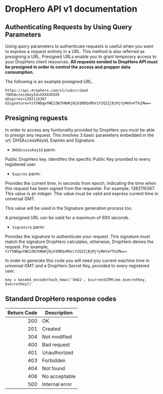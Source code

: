DropHero API v1 documentation
=============================


Authenticating Requests by Using Query Parameters
-------------------------------------------------

Using query parameters to authenticate requests is useful when you want to express a request entirely in a URL. This method is also referred as presigning a URL. Presigned URLs enable you to grant temporary access to your DropHero client resources. **All requests sended to DropHero API must be presigned in order to control the access and propper data consumption.**

The following is an example presigned URL. 

```
https://api.drophero.com/v1/subscribed
?DHSAccessKeyId=XXXXXXXXX
&Expires=1382116367
&Signature=YzY5NDgwYWE2ZWJhNmRjNjU1MDQxMGViY2Q2ZjBjMjYyMmYwYTk2Mw==
```

Presigning reguests
--------------------

In order to access any funtionality provided by DropHero you must be able to presign any request. This involves 3 basic parameters embedded in the url: DHSAccessKeyId, Expires and Signature.

- <code>DHSAccessKeyId</code> parm:

Public DropHero key. Identifies the specific Public Key provided to every registered user.

- <code>Expires</code> parm:

Provides the current time, in seconds from epoch, indicating the time when this request has been signed from the requester. For example, 1382116367. This value is an integer. This value must be valid and express current time in universal GMT. 

This value will be used in the Signature generation process too.

A presigned URL can be valid for a maximum of 600 seconds.

- <code>Signature</code> parm:

Provides the signature to authenticate your request. This signature must match the signature DropHero calculates, otherwise, DropHero denies the request. For example, <code>YzY5NDgwYWE2ZWJhNmRjNjU1MDQxMGViY2Q2ZjBjMjYyMmYwYTk2Mw==</code>

In order to generate this code you will need you current machine time in universal GMT and a DropHero Secret Key, provided to every registered user.

```
key = base64_encode(hash_hmac('SHA1', $currentGTMtime.$secretKey, $secretKey))
```

## Standard DropHero response codes

| Return Code | Description          |
| ------------: | ----------- |
| 200  | OK                   |
| 201  | Created              |
| 304  | Not modified         |
| 400  | Bad request          |
| 401  | Unauthorized         |
| 403  | Forbidden            |
| 404  | Not found            |
| 406  | No acceptable        |
| 500  | Internal error       |